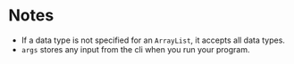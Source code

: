 # Notes

- If a data type is not specified for an `ArrayList`, it accepts all data types.
- `args` stores any input from the cli when you run your program.
